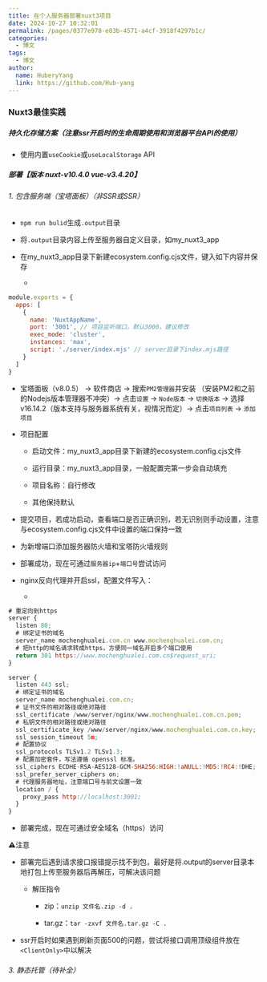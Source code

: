 ```yaml
---
title: 在个人服务器部署nuxt3项目
date: 2024-10-27 10:32:01
permalink: /pages/0377e978-e03b-4571-a4cf-3918f4297b1c/
categories:
  - 博文
tags:
  - 博文
author:
  name: HuberyYang
  link: https://github.com/Hub-yang
---
```


### Nuxt3最佳实践

##### 持久化存储方案（注意ssr开启时的生命周期使用和浏览器平台API的使用）

- 使用内置`useCookie`或`useLocalStorage` API

##### 部署【版本 nuxt-v10.4.0 vue-v3.4.20】

###### 1. 包含服务端（宝塔面板）（非SSR或SSR）

- `npm run bulid`生成`.output`目录

- 将`.output`目录内容上传至服务器自定义目录，如my_nuxt3_app

- 在my_nuxt3_app目录下新建ecosystem.config.cjs文件，键入如下内容并保存

  -

```JavaScript
module.exports = {
  apps: [
    {
      name: 'NuxtAppName',
      port: '3001', // 项目监听端口，默认3000，建议修改
      exec_mode: 'cluster',
      instances: 'max',
      script: './server/index.mjs' // server目录下index.mjs路径
    }
  ]
}
```

- 宝塔面板（v8.0.5） → 软件商店 → 搜索`PM2管理器`并安装 （安装PM2和之前的Nodejs版本管理器不冲突）→ 点击`设置` → `Node版本` → `切换版本` → 选择v16.14.2（版本支持与服务器系统有关，视情况而定）→ 点击`项目列表` → `添加项目`

- 项目配置

  - 启动文件：my_nuxt3_app目录下新建的ecosystem.config.cjs文件

  - 运行目录：my_nuxt3_app目录，一般配置完第一步会自动填充

  - 项目名称：自行修改

  - 其他保持默认

- 提交项目，若成功启动，查看端口是否正确识别，若无识别则手动设置，注意与ecosystem.config.cjs文件中设置的端口保持一致

- 为新增端口添加服务器防火墙和宝塔防火墙规则

- 部署成功，现在可通过`服务器ip`+`端口号`尝试访问

- nginx反向代理并开启ssl，配置文件写入：

  -

```JavaScript
# 重定向到https
server {
  listen 80;
  # 绑定证书的域名
  server_name mochenghualei.com.cn www.mochenghualei.com.cn;
  # 把http的域名请求转成https，方便同一域名开启多个端口使用
  return 301 https://www.mochenghualei.com.cn$request_uri;
}

server {
  listen 443 ssl;
  # 绑定证书的域名
  server_name mochenghualei.com.cn;
  # 证书文件的相对路径或绝对路径
  ssl_certificate /www/server/nginx/www.mochenghualei.com.cn.pem;
  # 私钥文件的相对路径或绝对路径
  ssl_certificate_key /www/server/nginx/www.mochenghualei.com.cn.key;
  ssl_session_timeout 5m;
  # 配置协议
  ssl_protocols TLSv1.2 TLSv1.3;
  # 配置加密套件，写法遵循 openssl 标准。
  ssl_ciphers ECDHE-RSA-AES128-GCM-SHA256:HIGH:!aNULL:!MD5:!RC4:!DHE;
  ssl_prefer_server_ciphers on;
  # 代理服务器地址，注意端口号与前文设置一致
  location / {
    proxy_pass http://localhost:3001;
  }
}
```

- 部署完成，现在可通过安全域名（https）访问

⚠️注意

- 部署完后遇到请求接口报错提示找不到包，最好是将.output的server目录本地打包上传至服务器后再解压，可解决该问题

  - 解压指令

    - zip：`unzip 文件名.zip -d .`

    - tar.gz：`tar -zxvf 文件名.tar.gz -C .`

- ssr开启时如果遇到刷新页面500的问题，尝试将接口调用顶级组件放在`<ClientOnly>`中以解决

###### 3. 静态托管（待补全）
